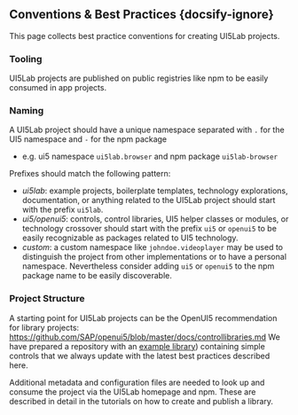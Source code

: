 ## Conventions & Best Practices {docsify-ignore}

This page collects best practice conventions for creating UI5Lab projects.

### Tooling

UI5Lab projects are published on public registries like npm to be easily consumed in app projects.

### Naming

A UI5Lab project should have a unique namespace separated with `.` for the UI5 namespace and `-` for the npm package
 * e.g. ui5 namespace `ui5lab.browser` and npm package `ui5lab-browser`

Prefixes should match the following pattern:
 * *ui5lab*: example projects, boilerplate templates, technology explorations, documentation, or anything related to the UI5Lab project should start with the prefix `ui5lab`.
 * *ui5/openui5*: controls, control libraries, UI5 helper classes or modules, or technology crossover should start with the prefix `ui5` or `openui5` to be easily recognizable as packages related to UI5 technology.
 * *custom*: a custom namespace like `johndoe.videoplayer` may be used to distinguish the project from other implementations or to have a personal namespace. Nevertheless consider adding `ui5` or `openui5` to the npm package name to be easily discoverable.

### Project Structure

A starting point for UI5Lab projects can be the OpenUI5 recommendation for library projects: https://github.com/SAP/openui5/blob/master/docs/controllibraries.md
We have prepared a repository with an [example library](https://github.com/UI5Lab/UI5Lab-library-simple)) containing simple controls that we always update with the latest best practices described here.

Additional metadata and configuration files are needed to look up and consume the project via the UI5Lab homepage and npm.
These are described in detail in the tutorials on how to create and publish a library.

